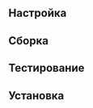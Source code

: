<pkg :name="'popt'" instsize showsbu2></pkg>

## Настройка

<package-script :package="'popt'" :type="'configure'"></package-script>

## Сборка

<package-script :package="'popt'" :type="'build'"></package-script>

## Тестирование

<package-script :package="'popt'" :type="'test'"></package-script>

## Установка

<package-script :package="'popt'" :type="'install'"></package-script>


